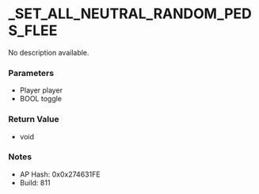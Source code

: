 # _SET_ALL_NEUTRAL_RANDOM_PEDS_FLEE

No description available.

### Parameters
* Player player
* BOOL toggle

### Return Value
* void

### Notes
* AP Hash: 0x0x274631FE
* Build: 811

